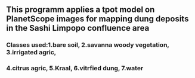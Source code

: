 ## This programm applies a tpot model on PlanetScope images for mapping dung deposits in the Sashi Limpopo confluence area

### Classes used:1.bare soil, 2.savanna woody vegetation, 3.irrigated agric,
### 4.citrus agric, 5.Kraal, 6.vitrfied dung, 7.water
